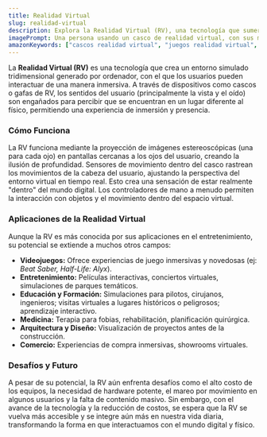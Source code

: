 ```yaml
---
title: Realidad Virtual
slug: realidad-virtual
description: Explora la Realidad Virtual (RV), una tecnología que sumerge a los usuarios en entornos simulados, y su impacto en el entretenimiento, la educación y más.
imagePrompt: Una persona usando un casco de realidad virtual, con sus manos extendidas como si interactuara con un mundo digital vibrante y futurista que se proyecta a su alrededor, mostrando inmersión total.
amazonKeywords: ["cascos realidad virtual", "juegos realidad virtual", "accesorios rv", "realidad virtual pc", "experiencias rv"]
---
```


La **Realidad Virtual (RV)** es una tecnología que crea un entorno simulado tridimensional generado por ordenador, con el que los usuarios pueden interactuar de una manera inmersiva. A través de dispositivos como cascos o gafas de RV, los sentidos del usuario (principalmente la vista y el oído) son engañados para percibir que se encuentran en un lugar diferente al físico, permitiendo una experiencia de inmersión y presencia.

### Cómo Funciona

La RV funciona mediante la proyección de imágenes estereoscópicas (una para cada ojo) en pantallas cercanas a los ojos del usuario, creando la ilusión de profundidad. Sensores de movimiento dentro del casco rastrean los movimientos de la cabeza del usuario, ajustando la perspectiva del entorno virtual en tiempo real. Esto crea una sensación de estar realmente "dentro" del mundo digital. Los controladores de mano a menudo permiten la interacción con objetos y el movimiento dentro del espacio virtual.

### Aplicaciones de la Realidad Virtual

Aunque la RV es más conocida por sus aplicaciones en el entretenimiento, su potencial se extiende a muchos otros campos:

*   **Videojuegos:** Ofrece experiencias de juego inmersivas y novedosas (ej: *Beat Saber, Half-Life: Alyx*).
*   **Entretenimiento:** Películas interactivas, conciertos virtuales, simulaciones de parques temáticos.
*   **Educación y Formación:** Simulaciones para pilotos, cirujanos, ingenieros; visitas virtuales a lugares históricos o peligrosos; aprendizaje interactivo.
*   **Medicina:** Terapia para fobias, rehabilitación, planificación quirúrgica.
*   **Arquitectura y Diseño:** Visualización de proyectos antes de la construcción.
*   **Comercio:** Experiencias de compra inmersivas, showrooms virtuales.

### Desafíos y Futuro

A pesar de su potencial, la RV aún enfrenta desafíos como el alto costo de los equipos, la necesidad de hardware potente, el mareo por movimiento en algunos usuarios y la falta de contenido masivo. Sin embargo, con el avance de la tecnología y la reducción de costos, se espera que la RV se vuelva más accesible y se integre aún más en nuestra vida diaria, transformando la forma en que interactuamos con el mundo digital y físico.
